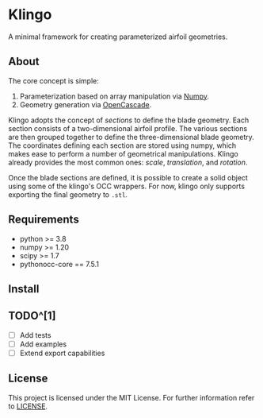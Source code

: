 # Klingo

A minimal framework for creating parameterized airfoil geometries.

## About

The core concept is simple:

  1. Parameterization based on array manipulation via [Numpy][numpy].
  2. Geometry generation via [OpenCascade][occ].

Klingo adopts the concept of _sections_ to define the blade geometry. Each
section consists of a two-dimensional airfoil profile. The various sections are
then grouped together to define the three-dimensional blade geometry. The
coordinates defining each section are stored using numpy, which makes ease to
perform a number of geometrical manipulations. Klingo already provides the most
common ones: _scale_, _translation_, and _rotation_.

Once the blade sections are defined, it is possible to create a solid object
using some of the klingo's OCC wrappers. For now, klingo only supports exporting
the final geometry to `.stl`.

## Requirements

  * python >= 3.8
  * numpy >= 1.20
  * scipy >= 1.7
  * pythonocc-core == 7.5.1

## Install


## TODO^[1]

  * [ ] Add tests
  * [ ] Add examples
  * [ ] Extend export capabilities

## License

This project is licensed under the MIT License. For further information refer
to [LICENSE][license].

[numpy]: https://www.numpy.org
[occ]: https://www.opencascade.org
[license]: ./LICENSE
